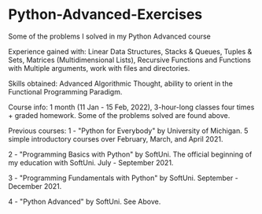 # Python-Advanced-Exercises
Some of the problems I solved in my Python Advanced course

Experience gained with: Linear Data Structures, Stacks & Queues, Tuples & Sets, Matrices (Multidimensional Lists), Recursive Functions and Functions with Multiple arguments, work with files and directories.

Skills obtained: Advanced Algorithmic Thought, ability to orient in the Functional Programming Paradigm.

Course info: 1 month (11 Jan - 15 Feb, 2022), 3-hour-long classes four times + graded homework. Some of the problems solved are found above.

Previous courses: 
1 - "Python for Everybody" by University of Michigan. 5 simple introductory courses over February, March, and April 2021.

2 - "Programming Basics with Python" by SoftUni. The official beginning of my education with SoftUni. July - September 2021.

3 - "Programming Fundamentals with Python" by SoftUni. September - December 2021.

4 - "Python Advanced" by SoftUni. See Above.


